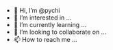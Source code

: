 - 👋 Hi, I’m @pychi
- 👀 I’m interested in ...
- 🌱 I’m currently learning ...
- 💞️ I’m looking to collaborate on ...
- 📫 How to reach me ...

<!---
pychi/pychi is a ✨ special ✨ repository because its `README.md` (this file) appears on your GitHub profile.
You can click the Preview link to take a look at your changes.
--->
